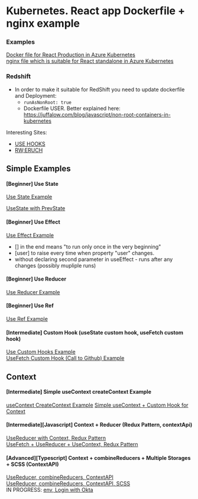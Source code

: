 # Kubernetes. React app Dockerfile + nginx example
### Examples
[Docker file for React Production in Azure Kubernetes](https://github.com/Glareone/React-Hooks/blob/master/Dockerfile.standalone)  
[nginx file which is suitable for React standalone in Azure Kubernetes](https://github.com/Glareone/React-Hooks/blob/master/nginx.conf)  

### Redshift
* In order to make it suitable for RedShift you need to update dockerfile and Deployment:
  - `runAsNonRoot: true`  
  - Dockerfile USER. Better explained here: https://juffalow.com/blog/javascript/non-root-containers-in-kubernetes

Interesting Sites:  
* [USE HOOKS](https://usehooks.com/)
* [RW;ERUCH](https://www.robinwieruch.de/blog)

## Simple Examples

#### [Beginner] Use State
[Use State Example](https://codesandbox.io/s/glareone-usestate-initial-28q54)

[UseState with PrevState](https://codesandbox.io/s/usestate-prevstate-xcjh0?file=/src/App.js)

#### [Beginner] Use Effect
[Use Effect Example](https://codesandbox.io/s/glareone-useeffect-example-uxzsf)

* [] in the end means "to run only once in the very beginning"
* [user] to raise every time when property "user" changes.
* without declaring second parameter in useEffect - runs after any changes (possibly mupliple runs)

#### [Beginner] Use Reducer
[Use Reducer Example](https://codesandbox.io/s/glareone-usereducer-example-b7jt3)

#### [Beginner] Use Ref
[Use Ref Example](https://codesandbox.io/s/glareone-useref-example-jb0li?file=/src/App.js)

#### [Intermediate] Custom Hook (useState custom hook, useFetch custom hook)
[Use Custom Hooks Example](https://codesandbox.io/s/glareone-custom-hooks-example-22h2i?file=/src/App.js)  
[UseFetch Custom Hook (Call to Github) Example](https://codesandbox.io/s/glareone-usefetch-bb3cr?file=/src/App.js)  

## Context

#### [Intermediate] Simple useContext createContext Example
[useContext CreateContext Example](https://codesandbox.io/s/glareone-context-example-liej5?file=/src/AppInner.js)
[Simple useContext + Custom Hook for Context](https://codesandbox.io/s/glareone-context-customhook-example-th6bg?file=/src/AppInner.js)

#### [Intermediate][Javascript] Context + Reducer (Redux Pattern, contextApi)
[UseReducer with Context, Redux Pattern](https://codesandbox.io/s/glareone-context-reducer-1t99i?file=/src/components/Blog/blog.js)  
[UseFetch + UseReducer + UseContext, Redux Pattern](https://codesandbox.io/s/glareone-context-reducer-with-custom-hook-cxpcx?file=/src/hooks/useFetch.js)  

#### [Advanced][Typescript] Context + combineReducers + Multiple Storages + SCSS (ContextAPI) 
[UseReducer, combineReducers, ContextAPI](https://codesandbox.io/s/glareone-contextapi-combinereducer-multiplestore-typescript-eyf97h)   
[UseReducer, combineReducers, ContextAPI, SCSS](https://codesandbox.io/s/glareone-contextapi-combinereducer-multiplestore-scss-typescript-gcw6be)   
IN PROGRESS: [env, Login with Okta](https://codesandbox.io/s/glareone-contextapi-combinereducer-multiplestore-scss-env-config-typescript-f02sd3)  



